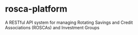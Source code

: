# rosca-platform
A RESTful API system for managing Rotating Savings and Credit Associations (ROSCAs) and Investment Groups
